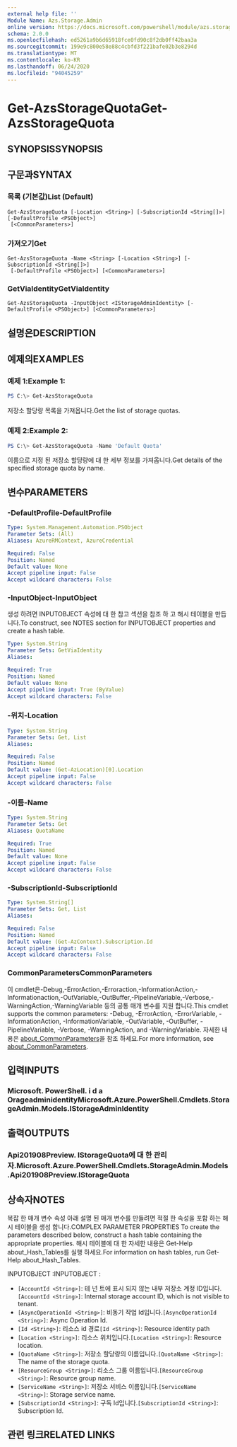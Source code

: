 ```yaml
---
external help file: ''
Module Name: Azs.Storage.Admin
online version: https://docs.microsoft.com/powershell/module/azs.storage.admin/get-azsstoragequota
schema: 2.0.0
ms.openlocfilehash: ed5261a9b6d65918fce0fd90c8f2db0ff42baa3a
ms.sourcegitcommit: 199e9c800e58e88c4cbfd3f221bafe02b3e8294d
ms.translationtype: MT
ms.contentlocale: ko-KR
ms.lasthandoff: 06/24/2020
ms.locfileid: "94045259"
---
```

# <span data-ttu-id="a6e82-101">Get-AzsStorageQuota</span><span class="sxs-lookup"><span data-stu-id="a6e82-101">Get-AzsStorageQuota</span></span>

## <span data-ttu-id="a6e82-102">SYNOPSIS</span><span class="sxs-lookup"><span data-stu-id="a6e82-102">SYNOPSIS</span></span>


## <span data-ttu-id="a6e82-103">구문과</span><span class="sxs-lookup"><span data-stu-id="a6e82-103">SYNTAX</span></span>

### <span data-ttu-id="a6e82-104">목록 (기본값)</span><span class="sxs-lookup"><span data-stu-id="a6e82-104">List (Default)</span></span>
```
Get-AzsStorageQuota [-Location <String>] [-SubscriptionId <String[]>] [-DefaultProfile <PSObject>]
 [<CommonParameters>]
```

### <span data-ttu-id="a6e82-105">가져오기</span><span class="sxs-lookup"><span data-stu-id="a6e82-105">Get</span></span>
```
Get-AzsStorageQuota -Name <String> [-Location <String>] [-SubscriptionId <String[]>]
 [-DefaultProfile <PSObject>] [<CommonParameters>]
```

### <span data-ttu-id="a6e82-106">GetViaIdentity</span><span class="sxs-lookup"><span data-stu-id="a6e82-106">GetViaIdentity</span></span>
```
Get-AzsStorageQuota -InputObject <IStorageAdminIdentity> [-DefaultProfile <PSObject>] [<CommonParameters>]
```

## <span data-ttu-id="a6e82-107">설명은</span><span class="sxs-lookup"><span data-stu-id="a6e82-107">DESCRIPTION</span></span>


## <span data-ttu-id="a6e82-108">예제의</span><span class="sxs-lookup"><span data-stu-id="a6e82-108">EXAMPLES</span></span>

### <span data-ttu-id="a6e82-109">예제 1:</span><span class="sxs-lookup"><span data-stu-id="a6e82-109">Example 1:</span></span>
```powershell
PS C:\> Get-AzsStorageQuota
```

<span data-ttu-id="a6e82-110">저장소 할당량 목록을 가져옵니다.</span><span class="sxs-lookup"><span data-stu-id="a6e82-110">Get the list of storage quotas.</span></span>

### <span data-ttu-id="a6e82-111">예제 2:</span><span class="sxs-lookup"><span data-stu-id="a6e82-111">Example 2:</span></span>
```powershell
PS C:\> Get-AzsStorageQuota -Name 'Default Quota'
```

<span data-ttu-id="a6e82-112">이름으로 지정 된 저장소 할당량에 대 한 세부 정보를 가져옵니다.</span><span class="sxs-lookup"><span data-stu-id="a6e82-112">Get details of the specified storage quota by name.</span></span>

## <span data-ttu-id="a6e82-113">변수</span><span class="sxs-lookup"><span data-stu-id="a6e82-113">PARAMETERS</span></span>

### <span data-ttu-id="a6e82-114">-DefaultProfile</span><span class="sxs-lookup"><span data-stu-id="a6e82-114">-DefaultProfile</span></span>


```yaml
Type: System.Management.Automation.PSObject
Parameter Sets: (All)
Aliases: AzureRMContext, AzureCredential

Required: False
Position: Named
Default value: None
Accept pipeline input: False
Accept wildcard characters: False

```

### <span data-ttu-id="a6e82-115">-InputObject</span><span class="sxs-lookup"><span data-stu-id="a6e82-115">-InputObject</span></span>
<span data-ttu-id="a6e82-116">생성 하려면 INPUTOBJECT 속성에 대 한 참고 섹션을 참조 하 고 해시 테이블을 만듭니다.</span><span class="sxs-lookup"><span data-stu-id="a6e82-116">To construct, see NOTES section for INPUTOBJECT properties and create a hash table.</span></span>

```yaml
Type: System.String
Parameter Sets: GetViaIdentity
Aliases:

Required: True
Position: Named
Default value: None
Accept pipeline input: True (ByValue)
Accept wildcard characters: False

```

### <span data-ttu-id="a6e82-117">-위치</span><span class="sxs-lookup"><span data-stu-id="a6e82-117">-Location</span></span>


```yaml
Type: System.String
Parameter Sets: Get, List
Aliases:

Required: False
Position: Named
Default value: (Get-AzLocation)[0].Location
Accept pipeline input: False
Accept wildcard characters: False

```

### <span data-ttu-id="a6e82-118">-이름</span><span class="sxs-lookup"><span data-stu-id="a6e82-118">-Name</span></span>


```yaml
Type: System.String
Parameter Sets: Get
Aliases: QuotaName

Required: True
Position: Named
Default value: None
Accept pipeline input: False
Accept wildcard characters: False

```

### <span data-ttu-id="a6e82-119">-SubscriptionId</span><span class="sxs-lookup"><span data-stu-id="a6e82-119">-SubscriptionId</span></span>


```yaml
Type: System.String[]
Parameter Sets: Get, List
Aliases:

Required: False
Position: Named
Default value: (Get-AzContext).Subscription.Id
Accept pipeline input: False
Accept wildcard characters: False

```

### <span data-ttu-id="a6e82-120">CommonParameters</span><span class="sxs-lookup"><span data-stu-id="a6e82-120">CommonParameters</span></span>
<span data-ttu-id="a6e82-121">이 cmdlet은-Debug,-ErrorAction,-Erroraction,-InformationAction,-Informationaction,-OutVariable,-OutBuffer,-PipelineVariable,-Verbose,-WarningAction,-WarningVariable 등의 공통 매개 변수를 지원 합니다.</span><span class="sxs-lookup"><span data-stu-id="a6e82-121">This cmdlet supports the common parameters: -Debug, -ErrorAction, -ErrorVariable, -InformationAction, -InformationVariable, -OutVariable, -OutBuffer, -PipelineVariable, -Verbose, -WarningAction, and -WarningVariable.</span></span> <span data-ttu-id="a6e82-122">자세한 내용은 [about_CommonParameters](http://go.microsoft.com/fwlink/?LinkID=113216)을 참조 하세요.</span><span class="sxs-lookup"><span data-stu-id="a6e82-122">For more information, see [about_CommonParameters](http://go.microsoft.com/fwlink/?LinkID=113216).</span></span>

## <span data-ttu-id="a6e82-123">입력</span><span class="sxs-lookup"><span data-stu-id="a6e82-123">INPUTS</span></span>

### <span data-ttu-id="a6e82-124">Microsoft. PowerShell. i d a Orageadminidentity</span><span class="sxs-lookup"><span data-stu-id="a6e82-124">Microsoft.Azure.PowerShell.Cmdlets.StorageAdmin.Models.IStorageAdminIdentity</span></span>

## <span data-ttu-id="a6e82-125">출력</span><span class="sxs-lookup"><span data-stu-id="a6e82-125">OUTPUTS</span></span>

### <span data-ttu-id="a6e82-126">Api201908Preview. IStorageQuota에 대 한 관리자.</span><span class="sxs-lookup"><span data-stu-id="a6e82-126">Microsoft.Azure.PowerShell.Cmdlets.StorageAdmin.Models.Api201908Preview.IStorageQuota</span></span>



## <span data-ttu-id="a6e82-127">상속자</span><span class="sxs-lookup"><span data-stu-id="a6e82-127">NOTES</span></span>

<span data-ttu-id="a6e82-128">복잡 한 매개 변수 속성 아래 설명 된 매개 변수를 만들려면 적절 한 속성을 포함 하는 해시 테이블을 생성 합니다.</span><span class="sxs-lookup"><span data-stu-id="a6e82-128">COMPLEX PARAMETER PROPERTIES To create the parameters described below, construct a hash table containing the appropriate properties.</span></span> <span data-ttu-id="a6e82-129">해시 테이블에 대 한 자세한 내용은 Get-Help about_Hash_Tables를 실행 하세요.</span><span class="sxs-lookup"><span data-stu-id="a6e82-129">For information on hash tables, run Get-Help about_Hash_Tables.</span></span>

<span data-ttu-id="a6e82-130">INPUTOBJECT <IStorageAdminIdentity> :</span><span class="sxs-lookup"><span data-stu-id="a6e82-130">INPUTOBJECT <IStorageAdminIdentity>:</span></span> 
  - <span data-ttu-id="a6e82-131">`[AccountId <String>]`: 테 넌 트에 표시 되지 않는 내부 저장소 계정 ID입니다.</span><span class="sxs-lookup"><span data-stu-id="a6e82-131">`[AccountId <String>]`: Internal storage account ID, which is not visible to tenant.</span></span>
  - <span data-ttu-id="a6e82-132">`[AsyncOperationId <String>]`: 비동기 작업 Id입니다.</span><span class="sxs-lookup"><span data-stu-id="a6e82-132">`[AsyncOperationId <String>]`: Async Operation Id.</span></span>
  - <span data-ttu-id="a6e82-133">`[Id <String>]`: 리소스 id 경로</span><span class="sxs-lookup"><span data-stu-id="a6e82-133">`[Id <String>]`: Resource identity path</span></span>
  - <span data-ttu-id="a6e82-134">`[Location <String>]`: 리소스 위치입니다.</span><span class="sxs-lookup"><span data-stu-id="a6e82-134">`[Location <String>]`: Resource location.</span></span>
  - <span data-ttu-id="a6e82-135">`[QuotaName <String>]`: 저장소 할당량의 이름입니다.</span><span class="sxs-lookup"><span data-stu-id="a6e82-135">`[QuotaName <String>]`: The name of the storage quota.</span></span>
  - <span data-ttu-id="a6e82-136">`[ResourceGroup <String>]`: 리소스 그룹 이름입니다.</span><span class="sxs-lookup"><span data-stu-id="a6e82-136">`[ResourceGroup <String>]`: Resource group name.</span></span>
  - <span data-ttu-id="a6e82-137">`[ServiceName <String>]`: 저장소 서비스 이름입니다.</span><span class="sxs-lookup"><span data-stu-id="a6e82-137">`[ServiceName <String>]`: Storage service name.</span></span>
  - <span data-ttu-id="a6e82-138">`[SubscriptionId <String>]`: 구독 Id입니다.</span><span class="sxs-lookup"><span data-stu-id="a6e82-138">`[SubscriptionId <String>]`: Subscription Id.</span></span>

## <span data-ttu-id="a6e82-139">관련 링크</span><span class="sxs-lookup"><span data-stu-id="a6e82-139">RELATED LINKS</span></span>

